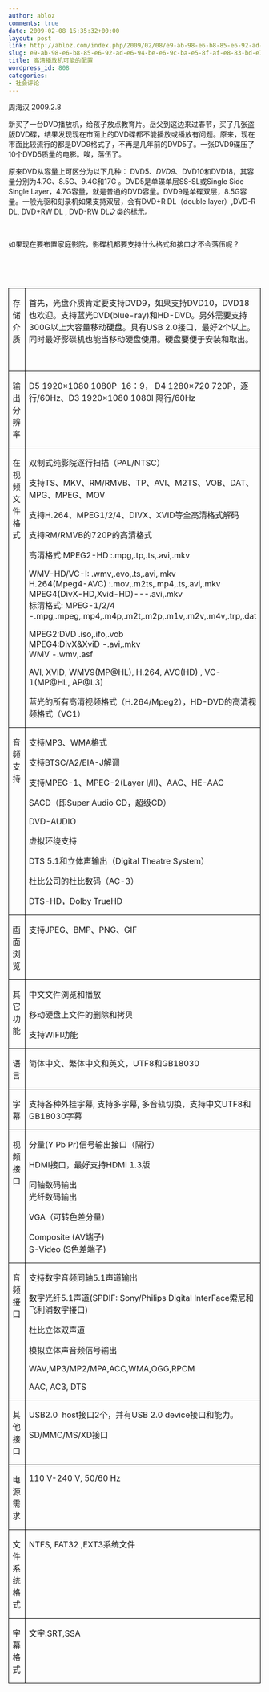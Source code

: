 ```yaml
---
author: abloz
comments: true
date: 2009-02-08 15:35:32+00:00
layout: post
link: http://abloz.com/index.php/2009/02/08/e9-ab-98-e6-b8-85-e6-92-ad-e6-94-be-e6-9c-ba-e5-8f-af-e8-83-bd-e7-9a-84-e9-85-8d-e7-bd-ae/
slug: e9-ab-98-e6-b8-85-e6-92-ad-e6-94-be-e6-9c-ba-e5-8f-af-e8-83-bd-e7-9a-84-e9-85-8d-e7-bd-ae
title: 高清播放机可能的配置
wordpress_id: 808
categories:
- 社会评论
---
```


周海汉 2009.2.8



新买了一台DVD播放机，给孩子放点教育片。岳父到这边来过春节，买了几张盗版DVD碟，结果发现现在市面上的DVD碟都不能播放或播放有问题。原来，现在市面比较流行的都是DVD9格式了，不再是几年前的DVD5了。一张DVD9碟压了10个DVD5质量的电影。唉，落伍了。



原来DVD从容量上可区分为以下几种： DVD5、_DVD9_、DVD10和DVD18，其容量分别为4.7G、8.5G、9.4G和17G 。DVD5是单碟单层SS-SL或Single Side Single Layer，4.7G容量，就是普通的DVD容量。DVD9是单碟双层，8.5G容量。一般光驱和刻录机如果支持双层，会有DVD+R DL（double layer）,DVD-R DL, DVD+RW DL , DVD-RW DL之类的标示。



 


如果现在要布置家庭影院，影碟机都要支持什么格式和接口才不会落伍呢？



 


 



<table cellpadding="0" border="1" style="border-right:medium none;border-top:medium none;border-left:medium none;border-bottom:medium none;border-collapse:collapse;" cellspacing="0" >

<tbody >
<tr >

<td width="284" style="border-right:windowtext 1pt solid;border-top:windowtext 1pt solid;border-left:windowtext 1pt solid;width:213.05pt;border-bottom:windowtext 1pt solid;background-color:transparent;padding:0 5.4pt;" valign="top" >



存储介质


<td width="284" style="border-right:windowtext 1pt solid;border-top:windowtext 1pt solid;border-left:#ece9d8;width:213.05pt;border-bottom:windowtext 1pt solid;background-color:transparent;padding:0 5.4pt;" valign="top" >



首先，光盘介质肯定要支持DVD9，如果支持DVD10，DVD18也欢迎。支持蓝光DVD(blue-ray)和HD-DVD。另外需要支持300G以上大容量移动硬盘。具有USB 2.0接口，最好2个以上。同时最好影碟机也能当移动硬盘使用。硬盘要便于安装和取出。



 
<tr >

<td width="284" style="border-right:windowtext 1pt solid;border-top:#ece9d8;border-left:windowtext 1pt solid;width:213.05pt;border-bottom:windowtext 1pt solid;background-color:transparent;padding:0 5.4pt;" valign="top" >



输出分辨率


<td width="284" style="border-right:windowtext 1pt solid;border-top:#ece9d8;border-left:#ece9d8;width:213.05pt;border-bottom:windowtext 1pt solid;background-color:transparent;padding:0 5.4pt;" valign="top" >



D5 1920×1080 1080P  16：9， D4 1280×720 720P，逐行/60Hz、D3 1920×1080 1080I 隔行/60Hz

<tr >

<td width="284" style="border-right:windowtext 1pt solid;border-top:#ece9d8;border-left:windowtext 1pt solid;width:213.05pt;border-bottom:windowtext 1pt solid;background-color:transparent;padding:0 5.4pt;" valign="top" >



在视频文件格式

<td width="284" style="border-right:windowtext 1pt solid;border-top:#ece9d8;border-left:#ece9d8;width:213.05pt;border-bottom:windowtext 1pt solid;background-color:transparent;padding:0 5.4pt;" valign="top" >



双制式纯影院逐行扫描（PAL/NTSC）



支持TS、MKV、RM/RMVB、TP、AVI、M2TS、VOB、DAT、MPG、MPEG、MOV  

支持H.264、MPEG1/2/4、DIVX、XVID等全高清格式解码  

支持RM/RMVB的720P的高清格式



高清格式:MPEG2-HD :.mpg,.tp,.ts,.avi,.mkv  

WMV-HD/VC-I: .wmv,.evo,.ts,.avi,.mkv  
H.264(Mpeg4-AVC) :.mov,.m2ts,.mp4,.ts,.avi,.mkv  
MPEG4(DivX-HD,Xvid-HD)---.avi,.mkv  
标清格式: MPEG-1/2/4 -.mpg,.mpeg,.mp4,.m4p,.m2t,.m2p,.m1v,.m2v,.m4v,.trp,.dat  

MPEG2:DVD .iso,.ifo,.vob  
MPEG4:DivX&XviD -.avi,.mkv  
WMV -.wmv,.asf 


AVI, XVID, WMV9(MP@HL), H.264, AVC(HD) , VC-1(MP@HL, AP@L3) 



蓝光的所有高清视频格式（H.264/Mpeg2），HD-DVD的高清视频格式（VC1）

<tr >

<td width="284" style="border-right:windowtext 1pt solid;border-top:#ece9d8;border-left:windowtext 1pt solid;width:213.05pt;border-bottom:windowtext 1pt solid;background-color:transparent;padding:0 5.4pt;" valign="top" >



音频支持

<td width="284" style="border-right:windowtext 1pt solid;border-top:#ece9d8;border-left:#ece9d8;width:213.05pt;border-bottom:windowtext 1pt solid;background-color:transparent;padding:0 5.4pt;" valign="top" >



支持MP3、WMA格式  

支持BTSC/A2/EIA-J解调  

支持MPEG-1、MPEG-2(Layer I/II)、AAC、HE-AAC



SACD（即Super Audio CD，超级CD）



DVD-AUDIO


虚拟环绕支持



DTS 5.1和立体声输出（Digital Theatre System）



杜比公司的杜比数码（AC-3）



DTS-HD，Dolby TrueHD

<tr >

<td width="284" style="border-right:windowtext 1pt solid;border-top:#ece9d8;border-left:windowtext 1pt solid;width:213.05pt;border-bottom:windowtext 1pt solid;background-color:transparent;padding:0 5.4pt;" valign="top" >



画面浏览


<td width="284" style="border-right:windowtext 1pt solid;border-top:#ece9d8;border-left:#ece9d8;width:213.05pt;border-bottom:windowtext 1pt solid;background-color:transparent;padding:0 5.4pt;" valign="top" >



支持JPEG、BMP、PNG、GIF

<tr >

<td width="284" style="border-right:windowtext 1pt solid;border-top:#ece9d8;border-left:windowtext 1pt solid;width:213.05pt;border-bottom:windowtext 1pt solid;background-color:transparent;padding:0 5.4pt;" valign="top" >



其它功能


<td width="284" style="border-right:windowtext 1pt solid;border-top:#ece9d8;border-left:#ece9d8;width:213.05pt;border-bottom:windowtext 1pt solid;background-color:transparent;padding:0 5.4pt;" valign="top" >



中文文件浏览和播放   

移动硬盘上文件的删除和拷贝



支持WIFI功能

<tr >

<td width="284" style="border-right:windowtext 1pt solid;border-top:#ece9d8;border-left:windowtext 1pt solid;width:213.05pt;border-bottom:windowtext 1pt solid;background-color:transparent;padding:0 5.4pt;" valign="top" >



语言


<td width="284" style="border-right:windowtext 1pt solid;border-top:#ece9d8;border-left:#ece9d8;width:213.05pt;border-bottom:windowtext 1pt solid;background-color:transparent;padding:0 5.4pt;" valign="top" >



简体中文、繁体中文和英文，UTF8和GB18030

<tr >

<td width="284" style="border-right:windowtext 1pt solid;border-top:#ece9d8;border-left:windowtext 1pt solid;width:213.05pt;border-bottom:windowtext 1pt solid;background-color:transparent;padding:0 5.4pt;" valign="top" >



字幕


<td width="284" style="border-right:windowtext 1pt solid;border-top:#ece9d8;border-left:#ece9d8;width:213.05pt;border-bottom:windowtext 1pt solid;background-color:transparent;padding:0 5.4pt;" valign="top" >



支持各种外挂字幕, 支持多字幕, 多音轨切换，支持中文UTF8和GB18030字幕

<tr >

<td width="284" style="border-right:windowtext 1pt solid;border-top:#ece9d8;border-left:windowtext 1pt solid;width:213.05pt;border-bottom:windowtext 1pt solid;background-color:transparent;padding:0 5.4pt;" valign="top" >



视频接口


<td width="284" style="border-right:windowtext 1pt solid;border-top:#ece9d8;border-left:#ece9d8;width:213.05pt;border-bottom:windowtext 1pt solid;background-color:transparent;padding:0 5.4pt;" valign="top" >



分量(Y Pb Pr)信号输出接口（隔行）  

HDMI接口，最好支持HDMI 1.3版  

同轴数码输出  
光纤数码输出



VGA（可转色差分量）  

Composite (AV端子)  
S-Video (S色差端子)

<tr >

<td width="284" style="border-right:windowtext 1pt solid;border-top:#ece9d8;border-left:windowtext 1pt solid;width:213.05pt;border-bottom:windowtext 1pt solid;background-color:transparent;padding:0 5.4pt;" valign="top" >



音频接口


<td width="284" style="border-right:windowtext 1pt solid;border-top:#ece9d8;border-left:#ece9d8;width:213.05pt;border-bottom:windowtext 1pt solid;background-color:transparent;padding:0 5.4pt;" valign="top" >



支持数字音频同轴5.1声道输出



数字光纤5.1声道(SPDIF: Sony/Philips Digital InterFace索尼和飞利浦数字接口)



杜比立体双声道



模拟立体声音频信号输出  

WAV,MP3/MP2/MPA,ACC,WMA,OGG,RPCM


AAC, AC3, DTS

<tr >

<td width="284" style="border-right:windowtext 1pt solid;border-top:#ece9d8;border-left:windowtext 1pt solid;width:213.05pt;border-bottom:windowtext 1pt solid;background-color:transparent;padding:0 5.4pt;" valign="top" >



其他接口


<td width="284" style="border-right:windowtext 1pt solid;border-top:#ece9d8;border-left:#ece9d8;width:213.05pt;border-bottom:windowtext 1pt solid;background-color:transparent;padding:0 5.4pt;" valign="top" >



USB2.0  host接口2个，并有USB 2.0 device接口和能力。  

SD/MMC/MS/XD接口

<tr >

<td width="284" style="border-right:windowtext 1pt solid;border-top:#ece9d8;border-left:windowtext 1pt solid;width:213.05pt;border-bottom:windowtext 1pt solid;background-color:transparent;padding:0 5.4pt;" valign="top" >



电源需求


<td width="284" style="border-right:windowtext 1pt solid;border-top:#ece9d8;border-left:#ece9d8;width:213.05pt;border-bottom:windowtext 1pt solid;background-color:transparent;padding:0 5.4pt;" valign="top" >



110 V-240 V, 50/60 Hz

<tr >

<td width="284" style="border-right:windowtext 1pt solid;border-top:#ece9d8;border-left:windowtext 1pt solid;width:213.05pt;border-bottom:windowtext 1pt solid;background-color:transparent;padding:0 5.4pt;" valign="top" >



文件系统格式


<td width="284" style="border-right:windowtext 1pt solid;border-top:#ece9d8;border-left:#ece9d8;width:213.05pt;border-bottom:windowtext 1pt solid;background-color:transparent;padding:0 5.4pt;" valign="top" >



NTFS, FAT32 ,EXT3系统文件

<tr >

<td width="284" style="border-right:windowtext 1pt solid;border-top:#ece9d8;border-left:windowtext 1pt solid;width:213.05pt;border-bottom:windowtext 1pt solid;background-color:transparent;padding:0 5.4pt;" valign="top" >



字幕格式


<td width="284" style="border-right:windowtext 1pt solid;border-top:#ece9d8;border-left:#ece9d8;width:213.05pt;border-bottom:windowtext 1pt solid;background-color:transparent;padding:0 5.4pt;" valign="top" >



文字:SRT,SSA


</td>

</td></tr>
</td></tr>

</td>

</td></tr>

</td>

</td>

</td>

</td></tr>

</tr>

</td></tr>

</td>
</td></tr>

</td>

</tr>

</tbody></table>

